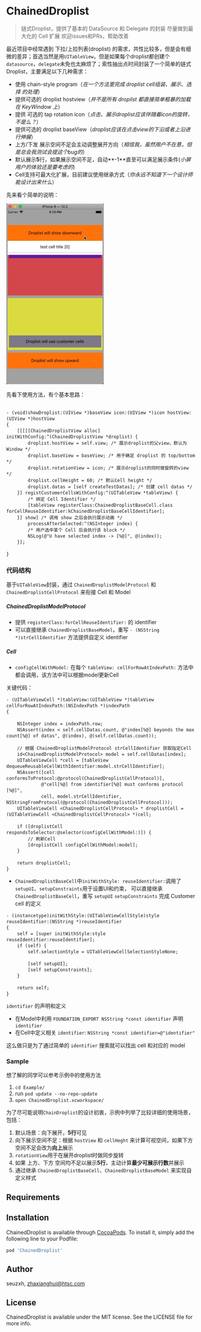 # ChainedDroplist

> 链式Droplist，提供了基本的 DataSource 和 Delegate 的封装
> 尽量做到最大化的 Cell 扩展
> 欢迎issues和PRs，帮助改善


最近项目中经常遇到 下拉/上拉列表(droplist) 的需求，共性比较多，但是会有细微的差异；首选当然是用`UITableView`，但是如果每个droplist都创建个`datasource`，`delegate`未免也太麻烦了；索性抽出点时间封装了一个简单的链式Droplist，主要满足以下几种需求：
- 使用 chain-style program（_在一个方法里完成 droplist cell组装、展示、选择 的处理_）
- 提供可选的 droplist hostview（_并不是所有 dropilst 都直接简单粗暴的加载在 KeyWindow 上_）
- 提供 可选的 tap rotation icon（_点击、展示droplist应该伴随着icon的旋转，不是么？_）
- 提供可选的 droplist baseView（_droplist应该在点击view的下沿或者上沿进行伸展_）
- 上方/下发 展示空间不足会主动调整展开方向（_相信我，虽然用户不在意，但是总会我测试会提这个bug的_）
- 默认展示**5**行，如果展示空间不足，自动**-1**直至可以满足展示条件(_小屏用户的体验还是要考虑的_)
- Cell支持可最大化扩展，目前建议使用继承方式（_你永远不知道下一个设计师能设计出来什么_）

先来看个简单的说明：

![](./doc/image/droplist_show.gif)



先看下使用方法，有个基本思路：

```ObjC

- (void)showDroplist:(UIView *)baseView icon:(UIView *)icon hostView:(UIView *)hostView
{
    [[[[[ChainedDroplistView alloc] initWithConfig:^(ChainedDroplistView *droplist) {
        droplist.hostView = self.view; /* 展示droplist的父view，默认为Window */
        droplist.baseView = baseView; /* 用于确定 droplist 的 top/bottom */
        droplist.rotationView = icon; /* 展示droplist的同时做旋转的view */
        droplist.cellHeight = 60; /* 默认Cell height */
        droplist.datas = [self createTestDatas]; /* 创建 cell datas */
    }] registCustomerCellsWithConfig:^(UITableView *tableView) {
        /* 绑定 Cell Identifier */ 
        [tableView registerClass:ChainedDroplistBaseCell.class forCellReuseIdentifier:kChainedDroplistBaseCellIdentifier];
    }] show] /* 调用 show 之后会执行展示动画 */
        processAfterSelected:^(NSInteger index) {
        /* 用户选中某个 Cell 后会执行该 block */
        NSLog(@"U have selected index -> [%@]", @(index));
    }];
    
}

```


### 代码结构

基于`UITableView`封装，通过 `ChainedDroplistModelProtocol` 和 `ChainedDroplistCellProtocol` 来衔接 Cell 和 Model

##### ChainedDroplistModelProtocol

- 提供 `registerClass:forCellReuseIdentifier:` 的 identifier
- 可以直接继承 `ChainedDroplistBaseModel`，重写 `- (NSString *)strCellIdentifier` 方法提供自定义 identifier

##### Cell

- `configCellWithModel:` 在每个 `tableView: cellForRowAtIndexPath:` 方法中都会调用，该方法中可以根据model更新Cell

关键代码：
```ObjC
- (UITableViewCell *)tableView:(UITableView *)tableView cellForRowAtIndexPath:(NSIndexPath *)indexPath
{
    
    NSInteger index = indexPath.row;
    NSAssert(index < self.cellDatas.count, @"index[%@] beyonds the max count[%@] of datas", @(index), @(self.cellDatas.count));

    // 根据 ChainedDroplistModelProtocol strCellIdentifier 获取指定Cell
    id<ChainedDroplistModelProtocol> model = self.cellDatas[index];
    UITableViewCell *cell = [tableView dequeueReusableCellWithIdentifier:model.strCellIdentifier];
    NSAssert([cell conformsToProtocol:@protocol(ChainedDroplistCellProtocol)],
             @"cell[%@] from identifier[%@] must conforms protocol [%@]",
             cell, model.strCellIdentifier, NSStringFromProtocol(@protocol(ChainedDroplistCellProtocol)));
    UITableViewCell <ChainedDroplistCellProtocol> * droplistCell = (UITableViewCell <ChainedDroplistCellProtocol> *)cell;
    
    if ([droplistCell respondsToSelector:@selector(configCellWithModel:)]) {
        // 刷新Cell
        [droplistCell configCellWithModel:model];
    }
    
    return droplistCell;
}
```

- `ChainedDroplistBaseCell`中`initWithStyle: reuseIdentifier:`调用了 `setupUI`、`setupConstraints`用于设置UI和约束， 可以直接继承 `ChainedDroplistBaseCell`，重写 `setupUI` `setupConstraints` 完成 Customer cell 的定义

```ObjC
- (instancetype)initWithStyle:(UITableViewCellStyle)style reuseIdentifier:(NSString *)reuseIdentifier
{
    self = [super initWithStyle:style reuseIdentifier:reuseIdentifier];
    if (self) {
        self.selectionStyle = UITableViewCellSelectionStyleNone;

        [self setupUI];
        [self setupConstraints];
    }
    
    return self;
}
```

`identifier` 的声明和定义
- 在Model中利用 `FOUNDATION_EXPORT NSString *const identifier` 声明`identifier`
- 在Cell中定义相关 `identifier`:  `NSString *const identifier=@"identifier"`

这么做只是为了通过简单的 `identifier` 搜索就可以找出 cell 和对应的 model


### Sample

想了解的同学可以参考示例中的使用方法

1. `cd Example/`
2. run `pod update --no-repo-update`
3. `open ChainedDroplist.xcworkspace/`

为了尽可能说明`ChainDroplist`的设计初衷，示例中列举了比较详细的使用场景，包括：

1. 默认场景：向下展开，**5行**可见
2. 向下展示空间不足：根据 `hostView` 和 `cellHeght` 来计算可视空间，如果下方空间不足会改为**向上**展示
3. `rotationView`用于在展开droplist时做同步旋转
4. 如果 上方、下方 空间均不足以展示**5行**，主动计算**最少可展示行数**并展示
5. 通过继承 `ChainedDroplistBaseCell`、`ChainedDroplistBaseModel` 来实现自定义样式


## Requirements

## Installation

ChainedDroplist is available through [CocoaPods](https://cocoapods.org). To install
it, simply add the following line to your Podfile:

```ruby
pod 'ChainedDroplist'
```

## Author

seuzxh, zhaxianghui@htsc.com

## License

ChainedDroplist is available under the MIT license. See the LICENSE file for more info.
